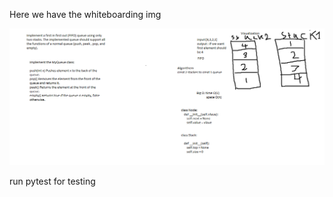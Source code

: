 Here we have the whiteboarding img 

![WhiteBoardingImg](../../../assets/whiteboardingstackandqueue.png)

run pytest for testing  